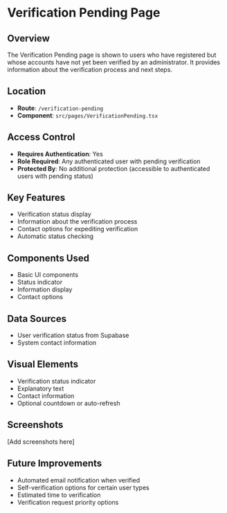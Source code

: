 
# Verification Pending Page

## Overview
The Verification Pending page is shown to users who have registered but whose accounts have not yet been verified by an administrator. It provides information about the verification process and next steps.

## Location
- **Route**: `/verification-pending`
- **Component**: `src/pages/VerificationPending.tsx`

## Access Control
- **Requires Authentication**: Yes
- **Role Required**: Any authenticated user with pending verification
- **Protected By**: No additional protection (accessible to authenticated users with pending status)

## Key Features
- Verification status display
- Information about the verification process
- Contact options for expediting verification
- Automatic status checking

## Components Used
- Basic UI components
- Status indicator
- Information display
- Contact options

## Data Sources
- User verification status from Supabase
- System contact information

## Visual Elements
- Verification status indicator
- Explanatory text
- Contact information
- Optional countdown or auto-refresh

## Screenshots
[Add screenshots here]

## Future Improvements
- Automated email notification when verified
- Self-verification options for certain user types
- Estimated time to verification
- Verification request priority options
